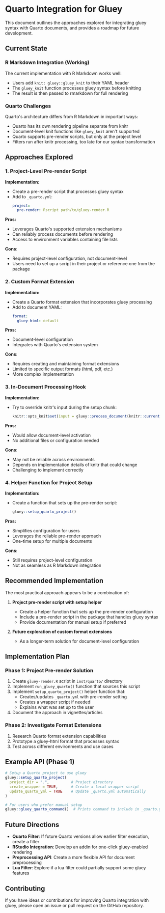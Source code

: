 # Quarto Integration for Gluey

This document outlines the approaches explored for integrating gluey syntax with Quarto documents, and provides a roadmap for future development.

## Current State

### R Markdown Integration (Working)

The current implementation with R Markdown works well:
- Users add `knit: gluey::gluey_knit` to their YAML header
- The `gluey_knit` function processes gluey syntax before knitting
- The result is then passed to rmarkdown for full rendering

### Quarto Challenges

Quarto's architecture differs from R Markdown in important ways:
- Quarto has its own rendering pipeline separate from knitr
- Document-level knit functions like `gluey_knit` aren't supported
- Quarto supports pre-render scripts, but only at the project level
- Filters run after knitr processing, too late for our syntax transformation

## Approaches Explored

### 1. Project-Level Pre-render Script

**Implementation:**
- Create a pre-render script that processes gluey syntax
- Add to `_quarto.yml`:
  ```yaml
  project:
    pre-render: Rscript path/to/gluey-render.R
  ```

**Pros:**
- Leverages Quarto's supported extension mechanisms
- Can reliably process documents before rendering
- Access to environment variables containing file lists

**Cons:**
- Requires project-level configuration, not document-level
- Users need to set up a script in their project or reference one from the package

### 2. Custom Format Extension

**Implementation:**
- Create a Quarto format extension that incorporates gluey processing
- Add to document YAML:
  ```yaml
  format:
    gluey-html: default
  ```

**Pros:**
- Document-level configuration
- Integrates with Quarto's extension system

**Cons:**
- Requires creating and maintaining format extensions
- Limited to specific output formats (html, pdf, etc.)
- More complex implementation

### 3. In-Document Processing Hook

**Implementation:**
- Try to override knitr's input during the setup chunk:
  ```r
  knitr::opts_knit$set(input = gluey::process_document(knitr::current_input()))
  ```

**Pros:**
- Would allow document-level activation
- No additional files or configuration needed

**Cons:**
- May not be reliable across environments
- Depends on implementation details of knitr that could change
- Challenging to implement correctly

### 4. Helper Function for Project Setup

**Implementation:**
- Create a function that sets up the pre-render script:
  ```r
  gluey::setup_quarto_project()
  ```

**Pros:**
- Simplifies configuration for users
- Leverages the reliable pre-render approach
- One-time setup for multiple documents

**Cons:**
- Still requires project-level configuration
- Not as seamless as R Markdown integration

## Recommended Implementation

The most practical approach appears to be a combination of:

1. **Project pre-render script with setup helper**
   - Create a helper function that sets up the pre-render configuration
   - Include a pre-render script in the package that handles gluey syntax
   - Provide documentation for manual setup if preferred

2. **Future exploration of custom format extensions**
   - As a longer-term solution for document-level configuration

## Implementation Plan

### Phase 1: Project Pre-render Solution

1. Create `gluey-render.R` script in `inst/quarto/` directory
2. Implement `run_gluey_quarto()` function that sources this script
3. Implement `setup_quarto_project()` helper function that:
   - Creates/updates `_quarto.yml` with pre-render setting
   - Creates a wrapper script if needed
   - Explains what was set up to the user
4. Document the approach in vignettes/articles

### Phase 2: Investigate Format Extensions

1. Research Quarto format extension capabilities
2. Prototype a gluey-html format that processes syntax
3. Test across different environments and use cases

## Example API (Phase 1)

```r
# Setup a Quarto project to use gluey
gluey::setup_quarto_project(
  project_dir = ".",          # Project directory
  create_wrapper = TRUE,      # Create a local wrapper script
  update_quarto_yml = TRUE    # Update _quarto.yml automatically
)

# For users who prefer manual setup
gluey::gluey_quarto_command()  # Prints command to include in _quarto.yml
```

## Future Directions

- **Quarto Filter**: If future Quarto versions allow earlier filter execution, create a filter
- **RStudio Integration**: Develop an addin for one-click gluey-enabled rendering
- **Preprocessing API**: Create a more flexible API for document preprocessing
- **Lua Filter**: Explore if a lua filter could partially support some gluey features

## Contributing

If you have ideas or contributions for improving Quarto integration with gluey, please open an issue or pull request on the GitHub repository.
